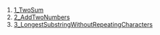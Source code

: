 1. <a href="1_TwoSum.md">1_TwoSum</a>
2. <a href="2_AddTwoNumbers.md">2_AddTwoNumbers</a>
3. <a href="3_LongestSubstringWithoutRepeatingCharacters.md">3_LongestSubstringWithoutRepeatingCharacters</a>
